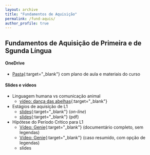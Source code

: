 ```yaml
---
layout: archive
title: "Fundamentos de Aquisição"
permalink: /fund-aquis/
author_profile: true
---
```


## Fundamentos de Aquisição de Primeira e de Sgunda Língua

#### OneDrive
- [Pasta](https://unbbr-my.sharepoint.com/:f:/g/personal/ronaldo_junior_unb_br/Ep2r7XBBiLRDsaC2Cnmxr7EBoRV-oDsjkSjeFOCP46HFHw?e=2gWPsU){:target="_blank"} com plano de aula e materiais do curso

#### Slides e vídeos
- Linguagem humana vs comunicação animal
  + [vídeo: dança das abelhas](https://www.youtube.com/watch?v=bFDGPgXtK-U&t=6s){:target="_blank"}
- Estágios de aquisição de L1
  + [slides](/FundAquis-1/){:target="_blank"} (*on-line*)
  + [slides](/files/FundAquis-1.pdf){:target="_blank"} (pdf)
- Hipótese do Período Crítico para L1
  + [Vídeo: Genie](https://dai.ly/x3i5x05){:target="_blank"} (documentário completo, sem legendas)
  + [Vídeo: Genie](https://youtu.be/wqflmQ5TaFQ?si=FCZq3eL24nMES3kh){:target="_blank"} (caso resumido, com opção de legendas)
  + slides


<!--

{% include base_path %}

{% for post in site.teaching reversed %}
  {% include archive-single.html %}
{% endfor %}

-->
